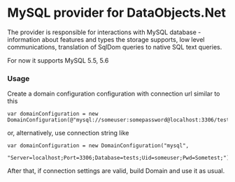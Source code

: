 # MySQL provider for DataObjects.Net

The provider is responsible for interactions with MySQL database - information about features and types the storage supports, low level communications, translation of SqlDom queries to native SQL text queries.

For now it supports MySQL 5.5, 5.6

### Usage

Create a domain configuration configuration with connection url similar to this

    var domainConfiguration = new DomainConfiguration(@"mysql://someuser:somepassword@localhost:3306/tests");

or, alternatively, use connection string like

    var domainConfiguration = new DomainConfiguration("mysql",
	  "Server=localhost;Port=3306;Database=tests;Uid=someuser;Pwd=Sometest;");

After that, if connection settings are valid, build Domain and use it as usual.
